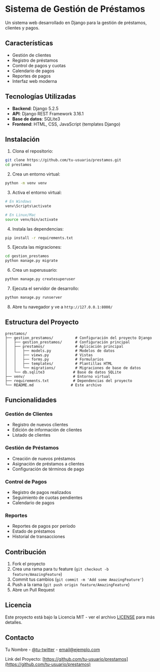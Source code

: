 # Sistema de Gestión de Préstamos

Un sistema web desarrollado en Django para la gestión de préstamos, clientes y pagos.

## Características

- Gestión de clientes
- Registro de préstamos
- Control de pagos y cuotas
- Calendario de pagos
- Reportes de pagos
- Interfaz web moderna

## Tecnologías Utilizadas

- **Backend**: Django 5.2.5
- **API**: Django REST Framework 3.16.1
- **Base de datos**: SQLite3
- **Frontend**: HTML, CSS, JavaScript (templates Django)

## Instalación

1. Clona el repositorio:
```bash
git clone https://github.com/tu-usuario/prestamos.git
cd prestamos
```

2. Crea un entorno virtual:
```bash
python -m venv venv
```

3. Activa el entorno virtual:
```bash
# En Windows
venv\Scripts\activate

# En Linux/Mac
source venv/bin/activate
```

4. Instala las dependencias:
```bash
pip install -r requirements.txt
```

5. Ejecuta las migraciones:
```bash
cd gestion_prestamos
python manage.py migrate
```

6. Crea un superusuario:
```bash
python manage.py createsuperuser
```

7. Ejecuta el servidor de desarrollo:
```bash
python manage.py runserver
```

8. Abre tu navegador y ve a `http://127.0.0.1:8000/`

## Estructura del Proyecto

```
prestamos/
├── gestion_prestamos/          # Configuración del proyecto Django
│   ├── gestion_prestamos/      # Configuración principal
│   ├── prestamos/              # Aplicación principal
│   │   ├── models.py           # Modelos de datos
│   │   ├── views.py            # Vistas
│   │   ├── forms.py            # Formularios
│   │   ├── templates/          # Plantillas HTML
│   │   └── migrations/         # Migraciones de base de datos
│   └── db.sqlite3             # Base de datos SQLite
├── venv/                      # Entorno virtual
├── requirements.txt           # Dependencias del proyecto
└── README.md                 # Este archivo
```

## Funcionalidades

### Gestión de Clientes
- Registro de nuevos clientes
- Edición de información de clientes
- Listado de clientes

### Gestión de Préstamos
- Creación de nuevos préstamos
- Asignación de préstamos a clientes
- Configuración de términos de pago

### Control de Pagos
- Registro de pagos realizados
- Seguimiento de cuotas pendientes
- Calendario de pagos

### Reportes
- Reportes de pagos por período
- Estado de préstamos
- Historial de transacciones

## Contribución

1. Fork el proyecto
2. Crea una rama para tu feature (`git checkout -b feature/AmazingFeature`)
3. Commit tus cambios (`git commit -m 'Add some AmazingFeature'`)
4. Push a la rama (`git push origin feature/AmazingFeature`)
5. Abre un Pull Request

## Licencia

Este proyecto está bajo la Licencia MIT - ver el archivo [LICENSE](LICENSE) para más detalles.

## Contacto

Tu Nombre - [@tu-twitter](https://twitter.com/tu-twitter) - email@ejemplo.com

Link del Proyecto: [https://github.com/tu-usuario/prestamos](https://github.com/tu-usuario/prestamos)
